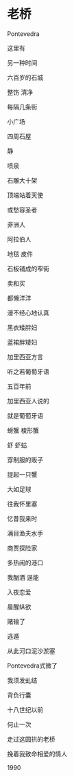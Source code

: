    

# 老桥

Pontevedra

这里有

另一种时间

六百岁的石城

整饬 清净

  

每隔几条街

小广场

四周石屋

静

喷泉

石雕大十架

顶端站着天使

或愁容圣者

非洲人

阿拉伯人

地毯 皮件

石板铺成的窄街

卖和买

都懒洋洋

漫不经心地认真

  

黑衣矮胖妇

蓝裙胖矮妇

加里西亚方言

听之若葡萄牙语

五百年前

加里西亚人说的

就是葡萄牙语

  

螃蟹 梭形蟹

虾 虾蛄

穿制服的贩子

提起一只蟹

大如足球

往我怀里塞

忆昔我来时

  

满目渔夫水手

商贾探险家

多热闹的港口

我酗酒 逞能

入夜恋爱

晨醒纵欲

赌输了

逃遁

  

从此河口泥沙淤塞

Pontevedra式微了

我须发虬结

背负行囊

十八世纪以前

何止一次

走过这圆拱的老桥

挽着我致命相爱的情人

1990